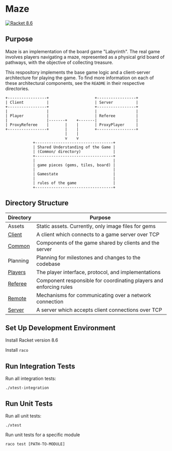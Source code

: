 # Maze

[![Racket 8.6](https://img.shields.io/badge/racket-8.6-blue)](https://racket-lang.org)
## Purpose

Maze is an implementation of the board game "Labyrinth". The real game involves players navigating a maze, represented as a physical grid board of pathways, with the objective of collecting treasure.

This respository implements the base game logic and a client-server architecture for playing the game. To find more information on each of these architectural components, see the `README` in their respective directories.

```
+-----------------+                    +-----------------+
| Client          |                    | Server          |
+-----------------+                    +-----------------+
|                 |                    |                 |
| Player          |                    | Referee         |
|                 |-------+    +-------|                 |
| ProxyReferee    |       |    |       | ProxyPlayer     |
+-----------------+       |    |       +-----------------+
                          |    |
                          v    v
            +----------------------------------+
            | Shared Understanding of the Game |
            | (Common/ directory)              |
            +----------------------------------+
            |                                  |
            | game pieces (gems, tiles, board) |
            |                                  |
            | Gamestate                        |
            |                                  |
            | rules of the game                |
            +----------------------------------+
```

## Directory Structure

| Directory | Purpose |
| --------- | ------- |
| Assets | Static assets. Currently, only image files for gems |
| [Client](Maze/Client/README.md) | A client which connects to a game server over TCP |
| [Common](Maze/Common/README.md) | Components of the game shared by clients and the server |
| Planning | Planning for milestones and changes to the codebase |
| [Players](Maze/Players/README.md) | The player interface, protocol, and implementations |
| [Referee](Maze/Referee/README.md) | Component responsible for coordinating players and enforcing rules |
| [Remote](Maze/Remote/README.md) | Mechanisms for communicating over a network connection |
| [Server](Maze/Server/README.md) | A server which accepts client connections over TCP | 


## Set Up Development Environment

Install Racket version 8.6

Install `raco`

## Run Integration Tests

Run all integration tests:

```
./xtest-integration
```

## Run Unit Tests

Run all unit tests:

```
./xtest
```

Run unit tests for a specific module

```
raco test [PATH-TO-MODULE]
```
